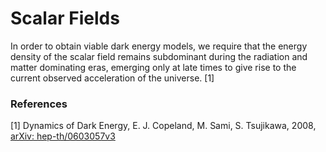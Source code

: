 # Scalar Fields

In order to obtain viable dark energy models, we require that the energy density of the scalar field remains
subdominant during the radiation and matter dominating eras, emerging only at late times to give rise to the
current observed acceleration of the universe. [1]








### References

[1] Dynamics of Dark Energy, E. J. Copeland, M. Sami, S. Tsujikawa, 2008, [arXiv: hep-th/0603057v3](https://arxiv.org/pdf/hep-th/0603057.pdf)

